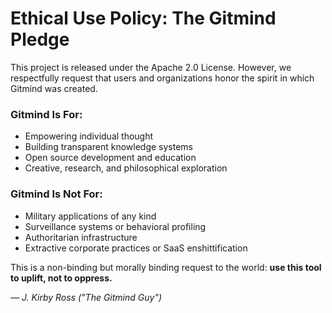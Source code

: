 <!-- SPDX-License-Identifier: Apache-2.0 -->
# Ethical Use Policy: The Gitmind Pledge

This project is released under the Apache 2.0 License. However, we respectfully request that users and organizations honor the spirit in which Gitmind was created.

### Gitmind Is For:
- Empowering individual thought
- Building transparent knowledge systems
- Open source development and education
- Creative, research, and philosophical exploration

### Gitmind Is Not For:
- Military applications of any kind
- Surveillance systems or behavioral profiling
- Authoritarian infrastructure
- Extractive corporate practices or SaaS enshittification

This is a non-binding but morally binding request to the world: **use this tool to uplift, not to oppress.**

_— J. Kirby Ross ("The Gitmind Guy")_